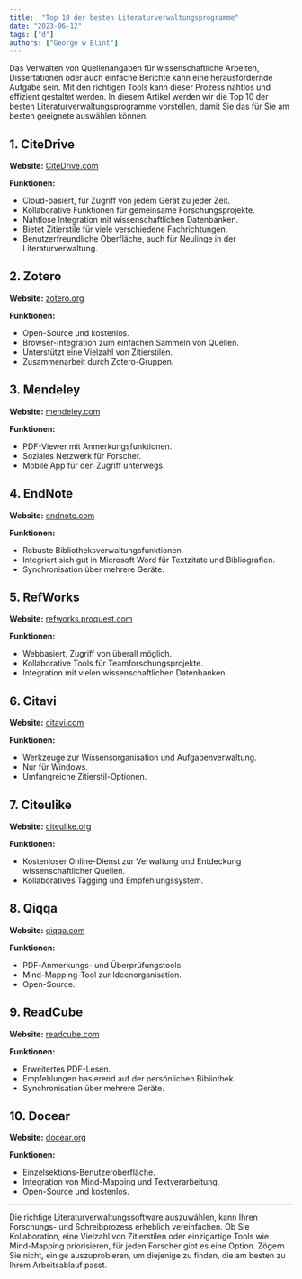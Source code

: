 ```yaml
---
title:  "Top 10 der besten Literaturverwaltungsprogramme"
date: "2023-06-12"
tags: ["d"]
authors: ["George w Blint"]
---
```


Das Verwalten von Quellenangaben für wissenschaftliche Arbeiten, Dissertationen oder auch einfache Berichte kann eine herausfordernde Aufgabe sein. Mit den richtigen Tools kann dieser Prozess nahtlos und effizient gestaltet werden. In diesem Artikel werden wir die Top 10 der besten Literaturverwaltungsprogramme vorstellen, damit Sie das für Sie am besten geeignete auswählen können.

## 1. **CiteDrive**

**Website:** [CiteDrive.com](https://citedrive.com/)

**Funktionen:**

- Cloud-basiert, für Zugriff von jedem Gerät zu jeder Zeit.
- Kollaborative Funktionen für gemeinsame Forschungsprojekte.
- Nahtlose Integration mit wissenschaftlichen Datenbanken.
- Bietet Zitierstile für viele verschiedene Fachrichtungen.
- Benutzerfreundliche Oberfläche, auch für Neulinge in der Literaturverwaltung.

## 2. **Zotero**

**Website:** [zotero.org](https://www.zotero.org/)

**Funktionen:**

- Open-Source und kostenlos.
- Browser-Integration zum einfachen Sammeln von Quellen.
- Unterstützt eine Vielzahl von Zitierstilen.
- Zusammenarbeit durch Zotero-Gruppen.

## 3. **Mendeley**

**Website:** [mendeley.com](https://www.mendeley.com/)

**Funktionen:**

- PDF-Viewer mit Anmerkungsfunktionen.
- Soziales Netzwerk für Forscher.
- Mobile App für den Zugriff unterwegs.

## 4. **EndNote**

**Website:** [endnote.com](https://www.endnote.com/)

**Funktionen:**

- Robuste Bibliotheksverwaltungsfunktionen.
- Integriert sich gut in Microsoft Word für Textzitate und Bibliografien.
- Synchronisation über mehrere Geräte.

## 5. **RefWorks**

**Website:** [refworks.proquest.com](https://refworks.proquest.com/)

**Funktionen:**

- Webbasiert, Zugriff von überall möglich.
- Kollaborative Tools für Teamforschungsprojekte.
- Integration mit vielen wissenschaftlichen Datenbanken.

## 6. **Citavi**

**Website:** [citavi.com](https://www.citavi.com/)

**Funktionen:**

- Werkzeuge zur Wissensorganisation und Aufgabenverwaltung.
- Nur für Windows.
- Umfangreiche Zitierstil-Optionen.

## 7. **Citeulike**

**Website:** [citeulike.org](http://www.citeulike.org/)

**Funktionen:**

- Kostenloser Online-Dienst zur Verwaltung und Entdeckung wissenschaftlicher Quellen.
- Kollaboratives Tagging und Empfehlungssystem.

## 8. **Qiqqa**

**Website:** [qiqqa.com](https://www.qiqqa.com/)

**Funktionen:**

- PDF-Anmerkungs- und Überprüfungstools.
- Mind-Mapping-Tool zur Ideenorganisation.
- Open-Source.

## 9. **ReadCube**

**Website:** [readcube.com](https://www.readcube.com/)

**Funktionen:**

- Erweitertes PDF-Lesen.
- Empfehlungen basierend auf der persönlichen Bibliothek.
- Synchronisation über mehrere Geräte.

## 10. **Docear**

**Website:** [docear.org](http://www.docear.org/)

**Funktionen:**

- Einzelsektions-Benutzeroberfläche.
- Integration von Mind-Mapping und Textverarbeitung.
- Open-Source und kostenlos.

---

Die richtige Literaturverwaltungssoftware auszuwählen, kann Ihren Forschungs- und Schreibprozess erheblich vereinfachen. Ob Sie Kollaboration, eine Vielzahl von Zitierstilen oder einzigartige Tools wie Mind-Mapping priorisieren, für jeden Forscher gibt es eine Option. Zögern Sie nicht, einige auszuprobieren, um diejenige zu finden, die am besten zu Ihrem Arbeitsablauf passt.